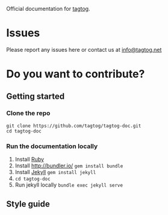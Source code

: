 Official documentation for [tagtog](https://www.tagtog.net).
# Issues
Please report any issues here or contact us at <info@tagtog.net>
# Do you want to contribute?
## Getting started

### Clone the repo
```shell
git clone https://github.com/tagtog/tagtog-doc.git
cd tagtog-doc
```
### Run the documentation locally
1. Install [Ruby](https://www.ruby-lang.org/)
2. Install http://bundler.io/ `gem install bundle`
3. Install [Jekyll](https://jekyllrb.com/) `gem install jekyll`
4. `cd tagtog-doc`
5. Run jekyll locally `bundle exec jekyll serve`

## Style guide




